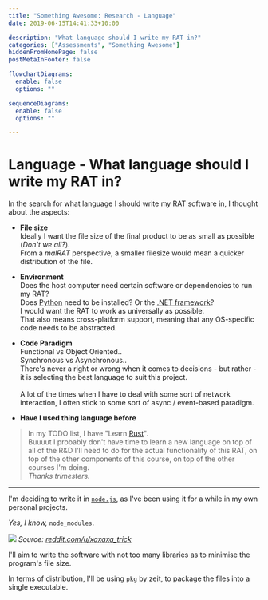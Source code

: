 ```yaml
---
title: "Something Awesome: Research - Language"
date: 2019-06-15T14:41:33+10:00

description: "What language should I write my RAT in?"
categories: ["Assessments", "Something Awesome"]
hiddenFromHomePage: false
postMetaInFooter: false

flowchartDiagrams:
  enable: false
  options: ""

sequenceDiagrams: 
  enable: false
  options: ""

---
```


# Language - What language should I write my RAT in?

In the search for what language I should write my RAT software in, I thought about the aspects:

* **File size**  
Ideally I want the file size of the final product to be as small as possible (_Don't we all?_).  
From a _malRAT_ perspective, a smaller filesize would mean a quicker distribution of the file.  

* **Environment**  
Does the host computer need certain software or dependencies to run my RAT?  
Does [Python](https://www.python.org/) need to be installed? Or the [.NET framework](https://dotnet.microsoft.com)?  
I would want the RAT to work as universally as possible.  
That also means cross-platform support, meaning that any OS-specific code needs to be abstracted.

* **Code Paradigm**  
Functional vs Object Oriented..  
Synchronous vs Asynchronous..  
There's never a right or wrong when it comes to decisions - but rather - it is selecting the best language to suit this project.  
&nbsp;  
A lot of the times when I have to deal with some sort of network interaction, I often stick to some sort of async / event-based paradigm.

* **Have I used thing language before**  
> In my TODO list, I have "Learn [Rust](https://www.rust-lang.org/)".  
Buuuut I probably don't have time to learn a new language on top of all of the R&D I'll need to do for the actual functionality of this RAT, on top of the other components of this course, on top of the other courses I'm doing.  
_Thanks trimesters._

---

I'm deciding to write it in [`node.js`](https://nodejs.org), as I've been using it for a while in my own personal projects.  

_Yes, I know,_ `node_modules`.

![](https://i.redd.it/tfugj4n3l6ez.png)
_Source:_ [_reddit.com/u/xaxaxa\_trick_](https://www.reddit.com/r/ProgrammerHumor/comments/6s0wov/heaviest_objects_in_the_universe/)

I'll aim to write the software with not too many libraries as to minimise the program's file size.

In terms of distribution, I'll be using [`pkg`](https://github.com/zeit/pkg) by zeit, to package the files into a single executable.


